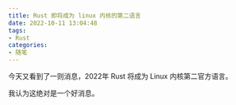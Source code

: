 ```yaml
---
title: Rust 即将成为 linux 内核的第二语言
date: 2022-10-11 13:04:48
tags:
- Rust
categories: 
- 随笔
---
```

今天又看到了一则消息，2022年 Rust 将成为 Linux 内核第二官方语言。

我认为这绝对是一个好消息。